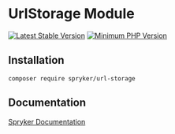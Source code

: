 # UrlStorage Module
[![Latest Stable Version](https://poser.pugx.org/spryker/url-storage/v/stable.svg)](https://packagist.org/packages/spryker/url-storage)
[![Minimum PHP Version](https://img.shields.io/badge/php-%3E%3D%208.1-8892BF.svg)](https://php.net/)

## Installation

```
composer require spryker/url-storage
```

## Documentation

[Spryker Documentation](https://spryker.github.io)
